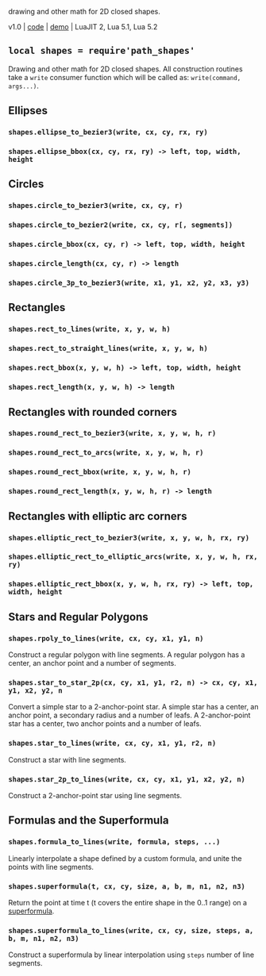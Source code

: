 drawing and other math for 2D closed shapes.

v1.0 | [code](http://code.google.com/p/lua-files/source/browse/path_shapes.lua) | [demo](http://code.google.com/p/lua-files/source/browse/path_shapes_demo.lua) | LuaJIT 2, Lua 5.1, Lua 5.2

## `local shapes = require'path_shapes'`

Drawing and other math for 2D closed shapes.
All construction routines take a `write` consumer function which will be called as: `write(command, args...)`.

## Ellipses

### `shapes.ellipse_to_bezier3(write, cx, cy, rx, ry)`
### `shapes.ellipse_bbox(cx, cy, rx, ry) -> left, top, width, height`

## Circles

### `shapes.circle_to_bezier3(write, cx, cy, r)`
### `shapes.circle_to_bezier2(write, cx, cy, r[, segments])`
### `shapes.circle_bbox(cx, cy, r) -> left, top, width, height`
### `shapes.circle_length(cx, cy, r) -> length`
### `shapes.circle_3p_to_bezier3(write, x1, y1, x2, y2, x3, y3)`

## Rectangles

### `shapes.rect_to_lines(write, x, y, w, h)`
### `shapes.rect_to_straight_lines(write, x, y, w, h)`
### `shapes.rect_bbox(x, y, w, h) -> left, top, width, height`
### `shapes.rect_length(x, y, w, h) -> length`

## Rectangles with rounded corners

### `shapes.round_rect_to_bezier3(write, x, y, w, h, r)`
### `shapes.round_rect_to_arcs(write, x, y, w, h, r)`
### `shapes.round_rect_bbox(write, x, y, w, h, r)`
### `shapes.round_rect_length(x, y, w, h, r) -> length`

## Rectangles with elliptic arc corners

### `shapes.elliptic_rect_to_bezier3(write, x, y, w, h, rx, ry)`
### `shapes.elliptic_rect_to_elliptic_arcs(write, x, y, w, h, rx, ry)`
### `shapes.elliptic_rect_bbox(x, y, w, h, rx, ry) -> left, top, width, height`

## Stars and Regular Polygons

### `shapes.rpoly_to_lines(write, cx, cy, x1, y1, n)`
Construct a regular polygon with line segments. A regular polygon has a center, an anchor point and a number of segments.

### `shapes.star_to_star_2p(cx, cy, x1, y1, r2, n) -> cx, cy, x1, y1, x2, y2, n`
Convert a simple star to a 2-anchor-point star. A simple star has a center, an anchor point, a secondary radius and a number of leafs. A 2-anchor-point star has a center, two anchor points and a number of leafs.

### `shapes.star_to_lines(write, cx, cy, x1, y1, r2, n)`
Construct a star with line segments.

### `shapes.star_2p_to_lines(write, cx, cy, x1, y1, x2, y2, n)`
Construct a 2-anchor-point star using line segments.

## Formulas and the Superformula

### `shapes.formula_to_lines(write, formula, steps, ...)`
Linearly interpolate a shape defined by a custom formula, and unite the points with line segments.

### `shapes.superformula(t, cx, cy, size, a, b, m, n1, n2, n3)`
Return the point at time t (t covers the entire shape in the 0..1 range) on a [superformula](http://en.wikipedia.org/wiki/Superformula).

### `shapes.superformula_to_lines(write, cx, cy, size, steps, a, b, m, n1, n2, n3)`

Construct a superformula by linear interpolation using `steps` number of line segments.
